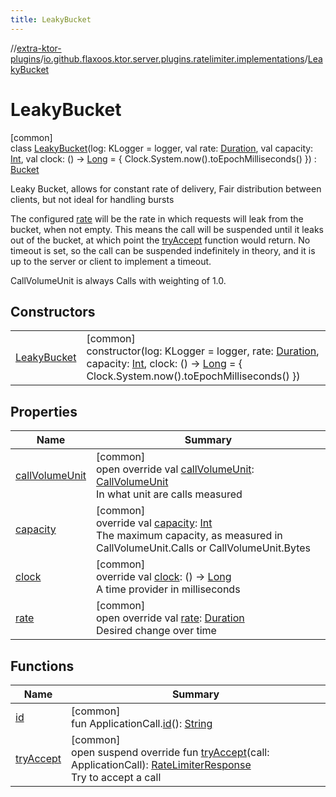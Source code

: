 ```yaml
---
title: LeakyBucket
---
```

//[extra-ktor-plugins](../../../index.md)/[io.github.flaxoos.ktor.server.plugins.ratelimiter.implementations](../index.md)/[LeakyBucket](index.md)



# LeakyBucket



[common]\
class [LeakyBucket](index.md)(log: KLogger = logger, val rate: [Duration](https://kotlinlang.org/api/latest/jvm/stdlib/kotlin.time/-duration/index.md), val capacity: [Int](https://kotlinlang.org/api/latest/jvm/stdlib/kotlin/-int/index.md), val clock: () -&gt; [Long](https://kotlinlang.org/api/latest/jvm/stdlib/kotlin/-long/index.md) = { Clock.System.now().toEpochMilliseconds() }) : [Bucket](../-bucket/index.md)

Leaky Bucket, allows for constant rate of delivery, Fair distribution between clients, but not ideal for handling bursts



The configured [rate](rate.md) will be the rate in which requests will leak from the bucket, when not empty. This means the call will be suspended until it leaks out of the bucket, at which point the [tryAccept](try-accept.md) function would return. No timeout is set, so the call can be suspended indefinitely in theory, and it is up to the server or client to implement a timeout.



CallVolumeUnit is always Calls with weighting of 1.0.



## Constructors


| | |
|---|---|
| [LeakyBucket](-leaky-bucket.md) | [common]<br>constructor(log: KLogger = logger, rate: [Duration](https://kotlinlang.org/api/latest/jvm/stdlib/kotlin.time/-duration/index.md), capacity: [Int](https://kotlinlang.org/api/latest/jvm/stdlib/kotlin/-int/index.md), clock: () -&gt; [Long](https://kotlinlang.org/api/latest/jvm/stdlib/kotlin/-long/index.md) = { Clock.System.now().toEpochMilliseconds() }) |


## Properties


| Name | Summary |
|---|---|
| [callVolumeUnit](call-volume-unit.md) | [common]<br>open override val [callVolumeUnit](call-volume-unit.md): [CallVolumeUnit](../../io.github.flaxoos.ktor.server.plugins.ratelimiter/-call-volume-unit/index.md)<br>In what unit are calls measured |
| [capacity](../-bucket/capacity.md) | [common]<br>override val [capacity](../-bucket/capacity.md): [Int](https://kotlinlang.org/api/latest/jvm/stdlib/kotlin/-int/index.md)<br>The maximum capacity, as measured in CallVolumeUnit.Calls or CallVolumeUnit.Bytes |
| [clock](../-bucket/clock.md) | [common]<br>override val [clock](../-bucket/clock.md): () -&gt; [Long](https://kotlinlang.org/api/latest/jvm/stdlib/kotlin/-long/index.md)<br>A time provider in milliseconds |
| [rate](rate.md) | [common]<br>open override val [rate](rate.md): [Duration](https://kotlinlang.org/api/latest/jvm/stdlib/kotlin.time/-duration/index.md)<br>Desired change over time |


## Functions


| Name | Summary |
|---|---|
| [id](../../io.github.flaxoos.ktor.server.plugins.ratelimiter/-rate-limiter/id.md) | [common]<br>fun ApplicationCall.[id](../../io.github.flaxoos.ktor.server.plugins.ratelimiter/-rate-limiter/id.md)(): [String](https://kotlinlang.org/api/latest/jvm/stdlib/kotlin/-string/index.md) |
| [tryAccept](try-accept.md) | [common]<br>open suspend override fun [tryAccept](try-accept.md)(call: ApplicationCall): [RateLimiterResponse](../../io.github.flaxoos.ktor.server.plugins.ratelimiter/-rate-limiter-response/index.md)<br>Try to accept a call |


